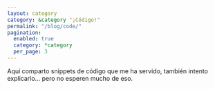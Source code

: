 ```yaml
---
layout: category
category: &category "¡Código!"
permalink: "/blog/code/"
pagination:
  enabled: true
  category: *category
  per_page: 3
---
```


Aquí comparto snippets de código que me ha servido, también intento
explicarlo... pero no esperen mucho de eso.

